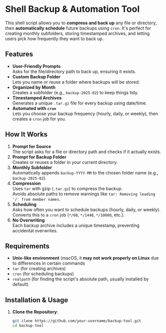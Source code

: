 # Shell Backup & Automation Tool

This shell script allows you to **compress and back up** any file or directory, then **automatically schedule** future backups using `cron`. It's perfect for creating monthly subfolders, storing timestamped archives, and letting users pick how frequently they want to back up.

## Features
- **User-Friendly Prompts**  
  Asks for the file/directory path to back up, ensuring it exists.
- **Custom Backup Folder**  
  Lets you name or reuse a folder where backups will be stored.
- **Organized by Month**  
  Creates a subfolder (e.g., `backup-2025-02`) to keep things tidy.
- **Timestamped Archives**  
  Generates a unique `.tar.gz` file for every backup using date/time.
- **Automated with `cron`**  
  Lets you choose your backup frequency (hourly, daily, or weekly), then creates a `cron` job for you.

## How It Works
1. **Prompt for Source**  
   The script asks for a file or directory path and checks if it actually exists.
2. **Prompt for Backup Folder**  
   Creates or reuses a folder in your current directory.
3. **Monthly Subfolder**  
   Automatically appends `backup-YYYY-MM` to the chosen folder name (e.g., `backup-2025-02`).
4. **Compression**  
   Uses `tar` with gzip (`.tar.gz`) to compress the backup.  
   Avoids absolute paths to remove warnings like `tar: Removing leading '/' from member names`.
5. **Scheduling**  
   Asks how often you want to schedule backups (hourly, daily, or weekly).  
   Converts this to a `cron` job (`*/60`, `*/1440`, `*/10080`, etc.).
6. **No Overwriting**  
   Each backup archive includes a unique timestamp, preventing accidental overwrites.

## Requirements
- **Unix-like environment** (macOS, it **may not work properly on Linux** due to differences in certain commands
- `tar` (for creating archives)
- `cron` (for scheduling backups)
- `realpath` (for finding the script's absolute path, usually installed by default)

## Installation & Usage
1. **Clone the Repository**:
   ```sh
   git clone https://github.com/your-username/backup-tool.git
   cd backup-tool

